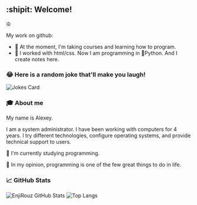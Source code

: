 ## :shipit: Welcome!

<!-- **DerErde/DerErde** is a ✨ _special_ ✨ repository because its `README.md` (this file) appears on your GitHub profile. -->

:peace_symbol:

My work on github:

- 🔭 At the moment, I'm taking courses and learning how to program.
- 🌱 I worked with html/css. Now I am programming in :snake:Python. And I create notes here.


### 😂 Here is a random joke that'll make you laugh!
![Jokes Card](https://readme-jokes.vercel.app/api)

### :mortar_board: About me 

My name is Alexey.

I am a system administrator.
I have been working with computers for 4 years. 
I try different technologies, configure operating systems, and provide technical support to users.

:rice_scene: I'm currently studying programming.

:rice_scene: In my opinion, programming is one of the few great things to do in life.

### 📈 GitHub Stats

![EnjiRouz GitHub Stats](https://github-readme-stats.vercel.app/api?username=dererde&count_private=true&hide=contribs&show_icons=true&theme=dracula)
![Top Langs](https://github-readme-stats.vercel.app/api/top-langs/?username=dererde&count_private=true&hide=tsql&langs_count=7&theme=dracula&layout=compact)




